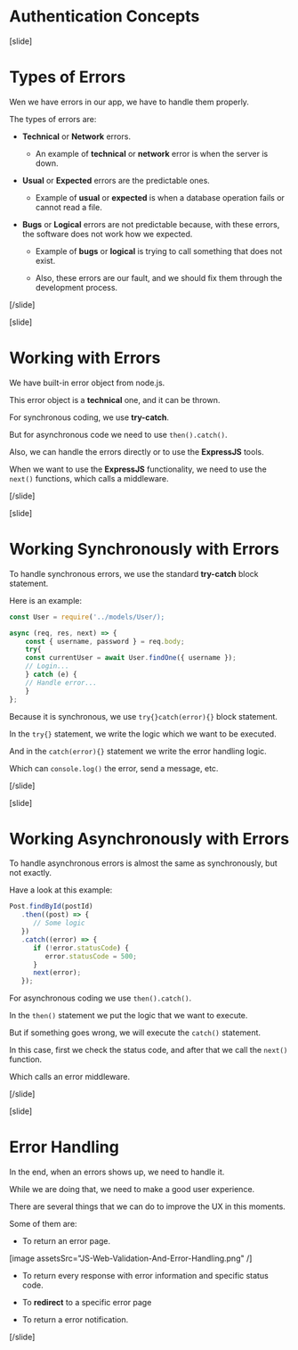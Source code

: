 # Authentication Concepts

[slide]

# Types of Errors

Wen we have errors in our app, we have to handle them properly.

The types of errors are:

-  **Technical** or **Network** errors.

   -  An example of **technical** or **network** error is when the server is down.

-  **Usual** or **Expected** errors are the predictable ones.

   -  Example of **usual** or **expected** is when a database operation fails or cannot read a file.

-  **Bugs** or **Logical** errors are not predictable because, with these errors, the software does not work how we expected.

   -  Example of **bugs** or **logical** is trying to call something that does not exist.

   -  Also, these errors are our fault, and we should fix them through the development process.

[/slide]

[slide]

# Working with Errors

We have built\-in error object from node.js.

This error object is a **technical** one, and it can be thrown.

For synchronous coding, we use **try\-catch**.

But for asynchronous code we need to use `then().catch()`.

Also, we can handle the errors directly or to use the **ExpressJS** tools.

When we want to use the **ExpressJS** functionality, we need to use the `next()` functions, which calls a middleware.

[/slide]

[slide]

# Working Synchronously with Errors

To handle synchronous errors, we use the standard **try\-catch** block statement.

Here is an example:

```js
const User = require('../models/User/);

async (req, res, next) => {
    const { username, password } = req.body;
    try{
	const currentUser = await User.findOne({ username });
	// Login...
    } catch (e) {
    // Handle error...
    }
};
```

Because it is synchronous, we use `try{}catch(error){}` block statement.

In the `try{}` statement, we write the logic which we want to be executed.

And in the `catch(error){}` statement we write the error handling logic.

Which can `console.log()` the error, send a message, etc.

[/slide]

[slide]
# Working Asynchronously with Errors

To handle asynchronous errors is almost the same as synchronously, but not exactly.

Have a look at this example:

```js
Post.findById(postId)
   .then((post) => {
      // Some logic
   })
   .catch((error) => {
      if (!error.statusCode) {
         error.statusCode = 500;
      }
      next(error);
   });
```

For asynchronous coding we use `then().catch()`.

In the `then()` statement we put the logic that we want to execute.

But if something goes wrong, we will execute the `catch()` statement.

In this case, first we check the status code, and after that we call the `next()` function.

Which calls an error middleware.

[/slide]

[slide]

# Error Handling

In the end, when an errors shows up, we need to handle it.

While we are doing that, we need to make a good user experience.

There are several things that we can do to improve the UX in this moments.

Some of them are:

-  To return an error page.

[image assetsSrc="JS-Web-Validation-And-Error-Handling.png" /]

-  To return every response with error information and specific status code.

-  To **redirect** to a specific error page

-  To return a error notification.

[/slide]

